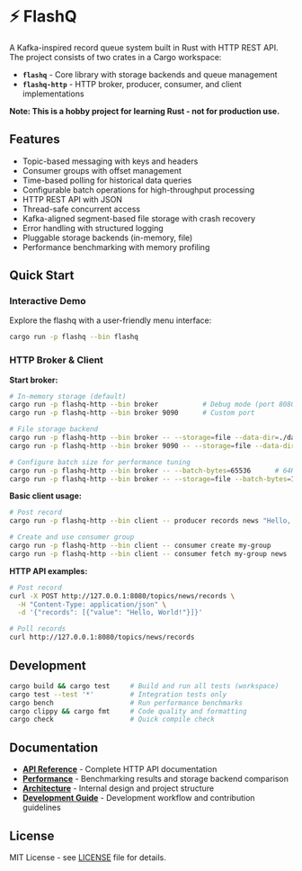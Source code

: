 # ⚡ FlashQ

A Kafka-inspired record queue system built in Rust with HTTP REST API. The project consists of two crates in a Cargo workspace:

- **`flashq`** - Core library with storage backends and queue management  
- **`flashq-http`** - HTTP broker, producer, consumer, and client implementations

**Note: This is a hobby project for learning Rust - not for production use.**

## Features

- Topic-based messaging with keys and headers
- Consumer groups with offset management  
- Time-based polling for historical data queries
- Configurable batch operations for high-throughput processing
- HTTP REST API with JSON
- Thread-safe concurrent access
- Kafka-aligned segment-based file storage with crash recovery
- Error handling with structured logging
- Pluggable storage backends (in-memory, file)
- Performance benchmarking with memory profiling

## Quick Start

### Interactive Demo
Explore the flashq with a user-friendly menu interface:

```bash
cargo run -p flashq --bin flashq
```

### HTTP Broker & Client

**Start broker:**
```bash
# In-memory storage (default)
cargo run -p flashq-http --bin broker           # Debug mode (port 8080)
cargo run -p flashq-http --bin broker 9090      # Custom port

# File storage backend
cargo run -p flashq-http --bin broker -- --storage=file --data-dir=./data
cargo run -p flashq-http --bin broker 9090 -- --storage=file --data-dir=./custom

# Configure batch size for performance tuning
cargo run -p flashq-http --bin broker -- --batch-bytes=65536      # 64KB batches
cargo run -p flashq-http --bin broker -- --storage=file --batch-bytes=131072  # 128KB batches
```

**Basic client usage:**
```bash
# Post record
cargo run -p flashq-http --bin client -- producer records news "Hello, World!"

# Create and use consumer group
cargo run -p flashq-http --bin client -- consumer create my-group
cargo run -p flashq-http --bin client -- consumer fetch my-group news
```

**HTTP API examples:**
```bash
# Post record
curl -X POST http://127.0.0.1:8080/topics/news/records \
  -H "Content-Type: application/json" \
  -d '{"records": [{"value": "Hello, World!"}]}'

# Poll records  
curl http://127.0.0.1:8080/topics/news/records
```

## Development

```bash
cargo build && cargo test     # Build and run all tests (workspace)
cargo test --test '*'         # Integration tests only
cargo bench                   # Run performance benchmarks
cargo clippy && cargo fmt     # Code quality and formatting
cargo check                   # Quick compile check
```

## Documentation

- **[API Reference](docs/api.md)** - Complete HTTP API documentation
- **[Performance](docs/performance.md)** - Benchmarking results and storage backend comparison
- **[Architecture](docs/architecture.md)** - Internal design and project structure
- **[Development Guide](docs/development.md)** - Development workflow and contribution guidelines

## License

MIT License - see [LICENSE](LICENSE) file for details.
